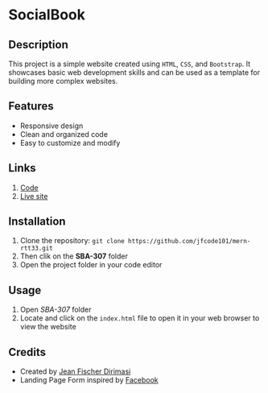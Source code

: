 # SocialBook

## Description

This project is a simple website created using `HTML`, `CSS`, and `Bootstrap`. It showcases basic web development skills and can be used as a template for building more complex websites.

## Features

- Responsive design
- Clean and organized code
- Easy to customize and modify

## Links

1. [Code](https://github.com/jfcode101/mern-rtt33/tree/main/SBA-307)
2. [Live site](https://jfcode101.github.io/mern-rtt33/SBA-307/)

## Installation

1. Clone the repository: `git clone https://github.com/jfcode101/mern-rtt33.git`
2. Then clik on the **SBA-307** folder
3. Open the project folder in your code editor

## Usage

1. Open _SBA-307_ folder
2. Locate and click on the `index.html` file to open it in your web browser to view the website

## Credits

- Created by [Jean Fischer Dirimasi](https://github.com/jfcode101)
- Landing Page Form inspired by [Facebook](https://www.facebook.com/)
